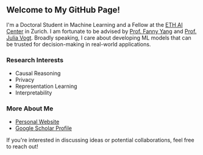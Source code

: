## Welcome to My GitHub Page!

I'm a Doctoral Student in Machine Learning and a Fellow at the [ETH AI Center](https://ai.ethz.ch/) in Zurich. I am fortunate to be advised by [Prof. Fanny Yang](https://sml.inf.ethz.ch/group/fannyy/) and [Prof. Julia Vogt](https://mds.inf.ethz.ch/team/detail/julia-vogt/). Broadly speaking, I care about developing ML models that can be trusted for decision-making in real-world applications.

### Research Interests

- Causal Reasoning
- Privacy
- Representation Learning
- Interpretability

### More About Me

- [Personal Website](https://sml.inf.ethz.ch/group/javiera/)
- [Google Scholar Profile](https://scholar.google.es/citations?user=gGHkUhkAAAAJ&hl=es)

If you're interested in discussing ideas or potential collaborations, feel free to reach out!




